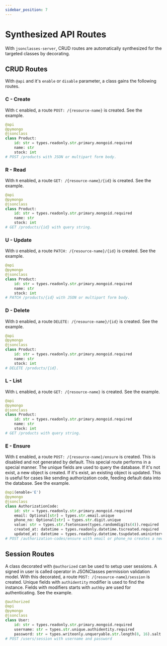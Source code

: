 ```yaml
---
sidebar_position: 7
---
```


# Synthesized API Routes

With `jsonclasses-server`, CRUD routes are automatically synthesized for the
targeted classes by decorating.

## CRUD Routes

With `@api` and it's `enable` or `disable` parameter, a class gains the
following routes.

### C - Create

With `C` enabled, a route `POST: /{resource-name}` is created. See the example.

```python
@api
@pymongo
@jsonclass
class Product:
    id: str = types.readonly.str.primary.mongoid.required
    name: str
    stock: int
# POST /products with JSON or multipart form body.
```

### R - Read

With `R` enabled, a route `GET: /{resource-name}/{id}` is created. See the
example.

```python
@api
@pymongo
@jsonclass
class Product:
    id: str = types.readonly.str.primary.mongoid.required
    name: str
    stock: int
# GET /products/{id} with query string.
```

### U - Update

With `U` enabled, a route `PATCH: /{resource-name}/{id}` is created. See the
example.

```python
@api
@pymongo
@jsonclass
class Product:
    id: str = types.readonly.str.primary.mongoid.required
    name: str
    stock: int
# PATCH /products/{id} with JSON or multipart form body.
```

### D - Delete

With `D` enabled, a route `DELETE: /{resource-name}/{id}` is created. See the
example.

```python
@api
@pymongo
@jsonclass
class Product:
    id: str = types.readonly.str.primary.mongoid.required
    name: str
    stock: int
# DELETE /products/{id}.
```

### L - List

With `L` enabled, a route `GET: /{resource-name}` is created. See the example.

```python
@api
@pymongo
@jsonclass
class Product:
    id: str = types.readonly.str.primary.mongoid.required
    name: str
    stock: int
# GET /products with query string.
```

### E - Ensure

With `E` enabled, a route `POST: /{resource-name}/ensure` is created. This is
disabled and not generated by default. This special route performs in a special
manner. The unique fields are used to query the database. If it's not exist, a
new object is created. If it's exist, an existing object is updated. This is
useful for cases like sending authorization code, feeding default data into the
database. See the example.

```python
@api(enable='E')
@pymongo
@jsonclass
class AuthorizationCode:
    id: str = types.readonly.str.primary.mongoid.required
    email: Optional[str] = types.str.email.unique
    phone_no: Optional[str] = types.str.digit.unique
    value: str = types.str.fsetonsave(types.randomdigits(4)).required
    created_at: datetime = types.readonly.datetime.tscreated.required
    updated_at: datetime = types.readonly.datetime.tsupdated.umininterval(timedelta(minutes=1)).required
# POST /authorization-codes/ensure with email or phone_no creates a new auth code.
```

## Session Routes

A class decorated with `@authorized` can be used to setup user sessions. A
signed in user is called operator in JSONClasses permission validation model.
With this decorated, a route `POST: /{resource-name}/session` is created.
Unique fields with `authidentity` modifier is used to find the instance. Fields
with modifiers starts with `authby` are used for authenticating. See the
example.

```python
@authorized
@api
@pymongo
@jsonclass
class User:
    id: str = types.readonly.str.primary.mongoid.required
    username: str = types.str.unique.authidentity.required
    password: str = types.writeonly.unqueryable.str.length(8, 16).salt.authbycheckpw.required
# POST /users/session with username and password
```
